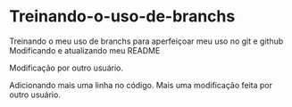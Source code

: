 # Treinando-o-uso-de-branchs
Treinando o meu uso de branchs para aperfeiçoar meu uso no git e github
Modificando e atualizando meu README


Modificação por outro usuário.

Adicionando mais uma linha no código.
Mais uma modificação feita por outro usuário.
